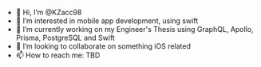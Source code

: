 - 👋 Hi, I’m @KZacc98
- 👀 I’m interested in mobile app development, using swift 
- 🌱 I’m currently working on my Engineer's Thesis using GraphQL, Apollo, Prisma, PostgreSQL and Swift
- 💞️ I’m looking to collaborate on something iOS related
- 📫 How to reach me: TBD

<!---
KZacc98/KZacc98 is a ✨ special ✨ repository because its `README.md` (this file) appears on your GitHub profile.
You can click the Preview link to take a look at your changes.
--->

